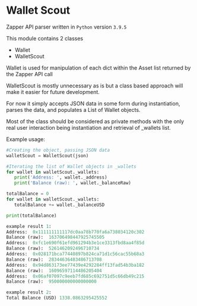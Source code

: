 # Wallet Scout

Zapper API parser written in `Python` version `3.9.5`

This module contains 2 classes

 - Wallet
 - WalletScout

 Wallet is used for manipulation of each dict within the Asset list returned by the Zapper API call

 WalletScout is mostly unnecessary as is but a class based approach will make it easier for future development.

 For now it simply accepts JSON data in some form during instantiation, parses the data, and populates a List of Wallet objects.

 Most of the class should be considered as private methods with the only real user interaction being instantiation and retrieval of _wallets list.

 Example usage:

 ```python
 #Creating the object, passing JSON data
 walletScout = WalletScout(json)

#Iterating the list of Wallet objects in _wallets
for wallet in walletScout._wallets:
    print('Address: ', wallet._address)
    print('Balance (raw): ', wallet._balanceRaw)

totalBalance = 0
for wallet in walletScout._wallets:
    totalBalance += wallet._balanceUSD

print(totalBalance)

example result 1:
Address:  0x111111111117dc0aa78b770fa6a738034120c302
Balance (raw):  163706498447925745505
Address:  0xfc1e690f61efd961294b3e1ce3313fbd8aa4f85d
Balance (raw):  5261462092496710734
Address:  0x028171bca77440897b824ca71d1c56cac55b68a3
Balance (raw):  28344636483486713708
Address:  0x94d863173ee77439e4292284ff13fad54b3ba182
Balance (raw):  16096597114486205404
Address:  0x06af07097c9eeb7fd685c692751d5c66db49c215
Balance (raw):  950000000000000000

example result 2:
Total Balance (USD) 1338.0863295425552
```
